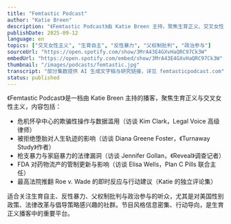```yaml
---
title: "Femtastic Podcast"
author: "Katie Breen"
description: "《Femtastic Podcast》由 Katie Breen 主持，聚焦生育正义、交叉女性主义与公共政策。节目邀请研究者、倡导者与幸存者，探讨堕胎权、危机怀孕中心、枪支暴力与制度性压迫，强调数据驱动与行动导向。风格清晰、信息密集，适合关注美国生育政治与性别正义的听众。Spotify 评分为 5.0（6 条评论），在倡导型女性主义播客中具有代表性。"
publishDate: 2025-09-12
language: en
topics: ["交叉女性主义", "生育自主", "反性暴力", "父权制批判", "政治参与"]
sourceUrl: "https://open.spotify.com/show/3MrA43E4GXvHaQRC97Ck3W"
embedUrl: "https://open.spotify.com/embed/show/3MrA43E4GXvHaQRC97Ck3W"
thumbnail: "/images/podcasts/femtastic.jpg"
transcript: "部分集数提供 AI 生成文字稿与研究链接，详见 femtasticpodcast.com"
status: published
---
```


《Femtastic Podcast》是一档由 Katie Breen 主持的播客，聚焦生育正义与交叉女性主义，内容包括：

- 危机怀孕中心的欺骗性操作与数据滥用（访谈 Kim Clark，Legal Voice 高级律师）
- 被拒绝堕胎对人生轨迹的影响（访谈 Diana Greene Foster，《Turnaway Study》作者）
- 枪支暴力与家庭暴力的法律漏洞（访谈 Jennifer Gollan，《Reveal》调查记者）
- FDA 对药物流产的管制更新与影响（访谈 Elisa Wells，Plan C Pills 联合主任）
- 最高法院推翻 Roe v. Wade 的即时反应与行动建议（Katie 的独立评论集）

适合关注生育自主、反性暴力、父权制批判与政治参与的听众，尤其是对美国性别政策、法律改革与倡导策略感兴趣的社群。节目风格信息密集、行动导向，是生育正义播客中的重要平台。

